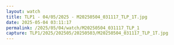 ```yaml
---
layout: watch
title: TLP1 - 04/05/2025 - M20250504_031117_TLP_1T.jpg
date: 2025-05-04 03:11:17
permalink: /2025/05/04/watch/M20250504_031117_TLP_1
capture: TLP1/2025/202505/20250503/M20250504_031117_TLP_1T.jpg
---
```

